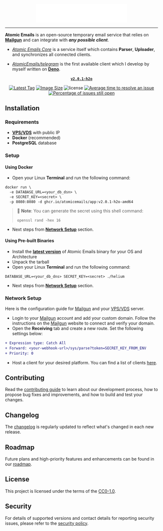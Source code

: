 <p align="center">
  <a href="https://www.decline.live/" rel="noopener" target="_blank"><img width="300" src="/docs/public/logo.svg" alt="Atomic Emails Logo"></a>
</p>

<hr/>

**Atomic Emails** is an open-source temporary email service that relies on [**Mailgun**](https://mailgun.com) and can integrate with _**any possible client**_.

- [_Atomic Emails Core_](https://github.com/AtomicEmails/AtomicEmails/) is a service itself which contains **Parser**, **Uploader**, and synchronizes all connected clients.

- [_AtomicEmails/telegram_](https://github.com/AtomicEmails/telegram/) is the first available client which I develop by myself written on [**Deno**](https://deno.land).

<div align="center">

**[`v2.0.1-h2o`](https://github.com/AtomicEmails/AtomicEmails/releases/latest/)**

[![Latest Tag](https://ghcr-badge.egpl.dev/AtomicEmails/app/latest_tag?color=red&label=latest)](https://ghrc.io/AtomicEmails/app "Latest Tag")
[![Image Size](https://ghcr-badge.egpl.dev/AtomicEmails/app/size)](https://ghrc.io/AtomicEmails/app "Image Size")
![license](https://img.shields.io/github/license/AtomicEmails/AtomicEmails)
[![Average time to resolve an issue](https://isitmaintained.com/badge/resolution/AtomicEmails/AtomicEmails.svg)](https://isitmaintained.com/project/AtomicEmails/AtomicEmails 'Average time to resolve an issue')
[![Percentage of issues still open](http://isitmaintained.com/badge/open/AtomicEmails/AtomicEmails.svg)](http://isitmaintained.com/project/AtomicEmails/AtomicEmails "Percentage of issues still open")

</div>

## Installation

### Requirements

* [**VPS/VDS**](https://hetzner.com) with public IP
* **Docker** (recommended)
* **PostgreSQL** database

### Setup

#### Using Docker

* Open your Linux **Terminal** and run the following command:
```shell
docker run \
  -e DATABASE_URL=<your_db_dsn> \
  -e SECRET_KEY=<secret> \
  -p 8080:8080 -d ghcr.io/atomicemails/app:v2.0.1-h2o-amd64 
```
> 📝 **Note**: You can generate the secret using this shell command:
> ```shell
> openssl rand -hex 16
> ```
* Next steps from [**Network Setup**](#network-setup) section.

#### Using Pre-built Binaries
  
* Install the [**latest version**](https://github.com/AtomicEmails/AtomicEmails/releases/latest) of Atomic Emails binary for your OS and Architecture
* Unpack the tarball
* Open your Linux **Terminal** and run the following command:
```shell
DATABASE_URL=<your_db_dns> SECRET_KEY=<secret> ./helium
```
* Next steps from [**Network Setup**](#network-setup) section.


### Network Setup

Here is the configuration guide for [Mailgun](https://mailgun.com) and your [VPS/VDS](https://hetzner.com) server.

- Login to your [Mailgun](https://mailgun.com) account and add your custom domain.
  Follow the instructions on the [Mailgun](https://mailgun.com) website to connect and verify your domain.
- Open the **Receiving** tab and create a new route. Set the following settings below:

```diff
+ Expression type: Catch All
+ Forward: <your-webhook-url>/sys/parse?token=SECRET_KEY_FROM_ENV
+ Priority: 0
```

- Host a client for your desired platform. You can find a list of clients
  [here](https://github.com/AtomicEmails/clients).

## Contributing

Read the [contributing guide](/CONTRIBUTING.md) to learn about our development process,
how to propose bug fixes and improvements,
and how to build and test your changes.

## Changelog

The [changelog](https://github.com/AtomicEmails/AtomicEmails/releases) is regularly updated
to reflect what's changed in each new release.

## Roadmap

Future plans and high-priority features and enhancements can be found in our [roadmap](https://github.com/orgs/AtomicEmails/projects/1).

## License

This project is licensed under the terms of the
[CC0-1.0](/LICENSE.md).

## Security

For details of supported versions and contact details for reporting security issues,
please refer to the [security policy](https://github.com/AtomicEmails/AtomicEmails/security/policy).
